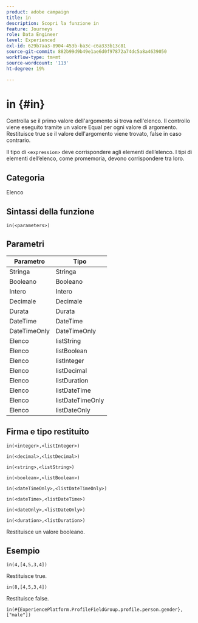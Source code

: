 ```yaml
---
product: adobe campaign
title: in
description: Scopri la funzione in
feature: Journeys
role: Data Engineer
level: Experienced
exl-id: 629b7aa3-8904-453b-ba3c-c6a333b13c81
source-git-commit: 882b99d9b49e1ae6d0f97872a74dc5a8a4639050
workflow-type: tm+mt
source-wordcount: '113'
ht-degree: 19%

---
```


# in {#in}

Controlla se il primo valore dell&#39;argomento si trova nell&#39;elenco. Il controllo viene eseguito tramite un valore Equal per ogni valore di argomento. Restituisce true se il valore dell&#39;argomento viene trovato, false in caso contrario.

Il tipo di `<expression>` deve corrispondere agli elementi dell’elenco. I tipi di elementi dell’elenco, come promemoria, devono corrispondere tra loro.

## Categoria

Elenco

## Sintassi della funzione

`in(<parameters>)`

## Parametri

| Parametro | Tipo |
|-----------|------------------|
| Stringa | Stringa |
| Booleano | Booleano |
| Intero | Intero |
| Decimale | Decimale |
| Durata | Durata |
| DateTime | DateTime |
| DateTimeOnly | DateTimeOnly |
| Elenco | listString |
| Elenco | listBoolean |
| Elenco | listInteger |
| Elenco | listDecimal |
| Elenco | listDuration |
| Elenco | listDateTime |
| Elenco | listDateTimeOnly |
| Elenco | listDateOnly |

## Firma e tipo restituito

`in(<integer>,<listInteger>)`

`in(<decimal>,<listDecimal>)`

`in(<string>,<listString>)`

`in(<boolean>,<listBoolean>)`

`in(<dateTimeOnly>,<listDateTimeOnly>)`

`in(<dateTime>,<listDateTime>)`

`in(<dateOnly>,<listDateOnly>)`

`in(<duration>,<listDuration>)`

Restituisce un valore booleano.

## Esempio

`in(4,[4,5,3,4])`

Restituisce true.

`in(8,[4,5,3,4])`

Restituisce false.

`in(#{ExperiencePlatform.ProfileFieldGroup.profile.person.gender}, ["male"])`
